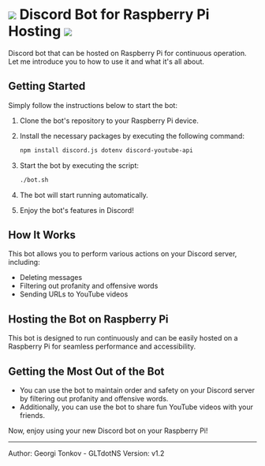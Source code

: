 # <img src="https://img.icons8.com/color/48/000000/discord-new-logo.png"/> Discord Bot for Raspberry Pi Hosting <img src="https://img.icons8.com/color/48/000000/raspberry-pi.png"/>

Discord bot that can be hosted on Raspberry Pi for continuous operation. Let me introduce you to how to use it and what it's all about.

## Getting Started

Simply follow the instructions below to start the bot:

1. Clone the bot's repository to your Raspberry Pi device.
2. Install the necessary packages by executing the following command:

    ```bash
    npm install discord.js dotenv discord-youtube-api
    ```

3. Start the bot by executing the script:

    ```bash
    ./bot.sh
    ```

4. The bot will start running automatically.

5. Enjoy the bot's features in Discord!

## How It Works

This bot allows you to perform various actions on your Discord server, including:

- Deleting messages
- Filtering out profanity and offensive words
- Sending URLs to YouTube videos

## Hosting the Bot on Raspberry Pi

This bot is designed to run continuously and can be easily hosted on a Raspberry Pi for seamless performance and accessibility.

## Getting the Most Out of the Bot

- You can use the bot to maintain order and safety on your Discord server by filtering out profanity and offensive words.
- Additionally, you can use the bot to share fun YouTube videos with your friends.

Now, enjoy using your new Discord bot on your Raspberry Pi!

---

Author: Georgi Tonkov - GLTdotNS 
Version: v1.2  

